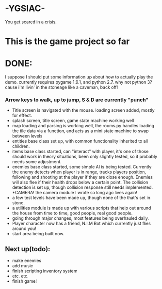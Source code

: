 # -YGSIAC-
You get scared in a crisis.

# This is the game project so far

# DONE:
 I suppose I should put some information up about how to actually play the demo.
 currently requires pygame 1.9.1, and python 2.7.
 why not python 3?
 cause i'm livin' in the stoneage like a caveman, back off!
 ### Arrow keys to walk, up to jump, S & D are currently "punch"
 
   * Title screen is navigated with the mouse. loading screen added, mostly for effect.
   * splash screen, title screen, game state machine working well
   * map loading and parsing is working well, the rooms.py handles loading the tile data via a function, and acts as a mini state machine to swap between levels 
   * entities base class set up, with common functionality inherited to all children.
   * items base class started, can "interact" with player, it's one of those should work in theory situations, been only slightly         tested, so it probably needs some adjustment.
   * enemies base class started, some simple AI is being tested. Currently the enemy detects when player is in range, tracks players
     position, following and shooting at the player if they are close enough. Enemies will also flee if their health drops below a       certain point. The collision detection is set up, though collision response still needs implemented.    
   *CAMERA! the camera module I wrote so long ago lives again! 
   * a few test levels have been made up, though none of the that's set in stone.
   * a utilities module is made up with various scripts that help out around the house from time to time, good people, real good people.
   * going through major changes, most features being overhauled daily.
   * Player character now has a friend, N.I.M Bot which currently just flies around you!
   * start area being built now. 
   
## Next up(todo):
* make enemies
* add music
* finish scripting inventory system
* etc. etc. 
* finish game!
   
